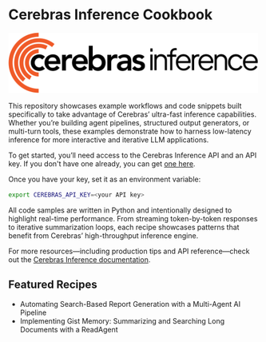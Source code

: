 # Cerebras Inference Cookbook

<p align="left">
  <img src="images/cerebras-inference-logo.svg" width="500" alt="Cerebras Inference Logo">
</p>

This repository showcases example workflows and code snippets built specifically to take advantage of Cerebras’ ultra-fast inference capabilities. Whether you’re building agent pipelines, structured output generators, or multi-turn tools, these examples demonstrate how to harness low-latency inference for more interactive and iterative LLM applications.

To get started, you’ll need access to the Cerebras Inference API and an API key. If you don't have one already, you can get [one here](https://cloud.cerebras.ai). 

Once you have your key, set it as an environment variable:

```bash
export CEREBRAS_API_KEY=<your API key>
```

All code samples are written in Python and intentionally designed to highlight real-time performance. From streaming token-by-token responses to iterative summarization loops, each recipe showcases patterns that benefit from Cerebras’ high-throughput inference engine.

For more resources—including production tips and API reference—check out the [Cerebras Inference documentation](https://inference-docs.cerebras.ai).

## Featured Recipes

* Automating Search-Based Report Generation with a Multi-Agent AI Pipeline
* Implementing Gist Memory: Summarizing and Searching Long Documents with a ReadAgent
